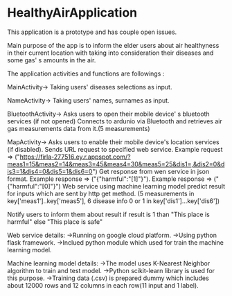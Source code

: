 # HealthyAirApplication

This application is a prototype and has couple open issues.

Main purpose of the app is to inform the elder users about air healthyness in their current location with taking into consideration their diseases and some gas' s amounts in the air.

The application activities and functions are followings :

MainActivity-> Taking users' diseases selections as input.

NameActivity-> Taking users' names, surnames as input.

BluetoothActivity-> Asks users to open their mobile device' s bluetooth services (if not opened)
Connects to ardunio via Bluetooth and retrieves air gas measurements data from it.(5 measurements)

MapActivity-> Asks users to enable their mobile device's location services (if  disabled).
Sends URL request to specified web service. Example request => ("https://firla-277516.ey.r.appspot.com/?meas1=15&meas2=14&meas3=45&meas4=30&meas5=25&dis1=,&dis2=0&dis3=1&dis4=0&dis5=1&dis6=0")
Get response from wen service in json format. Example response => ("{"harmful":"[1]"}"). Example response => ("{"harmful":"[0]"}")
Web service using machine learning model predict result for inputs which are sent by http get method. (5 measurements in key['meas1']..key['meas5'], 6 disease info 0 or 1 in key['dis1']...key['dis6'])

Notify users to inform them about result if result is 1 than "This place is harmful" else "This place is safe"

Web service details:
->Running on google cloud platform.
->Using python flask framework.
->Inclued python module which used for train the machine learning model.

Machine learning model details:
->The model uses K-Nearest Neighbor algorithm to train and test model.
->Python scikit-learn library is used for this purpose.
->Training data (.csv) is prepared dummy which includes about 12000 rows and 12 columns in each row(11 input and 1 label).

